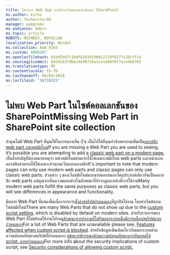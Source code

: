 ```yaml
---
title: โครงการ Web App หายไปจากไซต์คอลเลกชันของ SharePoint
ms.author: kirks
author: Techwriter40
manager: pamgreen
ms.audience: Admin
ms.topic: article
ROBOTS: NOINDEX, NOFOLLOW
localization_priority: Normal
ms.collection: Adm_O365
ms.custom: 9000207
ms.openlocfilehash: b5dd5b87c1b6f818191908c2724f6177c28cffcb
ms.sourcegitcommit: 6d341637dbb14e90726a1ce1d68f077ace9bb765
ms.translationtype: MT
ms.contentlocale: th-TH
ms.lasthandoff: 06/04/2019
ms.locfileid: "34719325"
---
```

# <a name="missing-web-part-in-sharepoint-site-collection"></a><span data-ttu-id="916ff-102">ไม่พบ Web Part ในไซต์คอลเลกชันของ SharePoint</span><span class="sxs-lookup"><span data-stu-id="916ff-102">Missing Web Part in SharePoint site collection</span></span>

<p><span data-ttu-id="916ff-103">ถ้าคุณไม่มี Web Part ที่คุณใช้ในการมองเห็น ก็&rsquo;s เป็นไปได้ที่คุณกำลังพยายามเพิ่มเป็น<a href="https://support.office.com/en-us/article/classic-and-modern-web-part-experiences-3fdae6c3-8fc1-49ab-8708-8c104b882e64">คลาสสิก web part บนเพสมัยใหม่</a></span><span class="sxs-lookup"><span data-stu-id="916ff-103">If you are missing a Web Part you are used to seeing, it&rsquo;s possible you are attempting to add a <a href="https://support.office.com/en-us/article/classic-and-modern-web-part-experiences-3fdae6c3-8fc1-49ab-8708-8c104b882e64">classic web part on a modern page.</a></span></span> <span data-ttu-id="916ff-104">เป็นสิ่งสำคัญที่ต้องหมายเหตุว่า หน้าสมัยใหม่สามารถใช้ได้เฉพาะสมัยใหม่ web parts และหน้าแบบคลาสสิกสามารถใช้ได้เฉพาะส่วนบนเว็บแบบคลาสสิก</span><span class="sxs-lookup"><span data-stu-id="916ff-104">It's important to note that modern pages can only use modern web parts and classic pages can only use classic web parts.</span></span> <span data-ttu-id="916ff-105">ส่วนต่าง ๆ ของเว็บสมัยใหม่มากมายตอบสนองวัตถุประสงค์เดียวกันเป็นคลาสสิก web parts แต่คุณจะเห็นความแตกต่างในลักษณะที่ปรากฏและหน้าที่การใช้งาน</span><span class="sxs-lookup"><span data-stu-id="916ff-105">Many modern web parts fulfill the same purposes as classic web parts, but you will see differences in appearance and functionality.</span></span></p> <p><span data-ttu-id="916ff-106">มีหลาย Web Part ที่แสดงขึ้นเนื่องจากการ<a href="https://docs.microsoft.com/en-us/sharepoint/allow-or-prevent-custom-script">ตั้งค่าสคริปต์กำหนดเอง</a>ที่ถูกปิดใช้งาน โดยค่าเริ่มต้นบนไซต์สมัยใหม่</span><span class="sxs-lookup"><span data-stu-id="916ff-106">There are many Web Parts that do not show up due to the <a href="https://docs.microsoft.com/en-us/sharepoint/allow-or-prevent-custom-script">custom script setting</a>, which is disabled by default on modern sites.</span></span> <span data-ttu-id="916ff-107">สำหรับรายการของ Web Part ที่ไม่พร้อมใช้งานโปรดดู<a href="https://docs.microsoft.com/en-us/sharepoint/allow-or-prevent-custom-script#features-affected-when-custom-script-is-blocked">ลักษณะการทำงานที่ได้รับผลกระทบเมื่อมีการบล็อกสคริปต์แบบกำหนดเอง</a></span><span class="sxs-lookup"><span data-stu-id="916ff-107">For a list of Web Parts that are unavailable please see, <a href="https://docs.microsoft.com/en-us/sharepoint/allow-or-prevent-custom-script#features-affected-when-custom-script-is-blocked">Features affected when custom script is blocked</a>.</span></span> <span data-ttu-id="916ff-108">สำหรับข้อมูลเพิ่มเติมเกี่ยวกับผลกระทบด้านความปลอดภัยของสคริปต์ที่กำหนดเอง ดู<a href="https://docs.microsoft.com/en-us/sharepoint/security-considerations-of-allowing-custom-script">ข้อควรพิจารณาด้านความปลอดภัยของการยินยอมให้ script. แบบกำหนดเอง</a></span><span class="sxs-lookup"><span data-stu-id="916ff-108">For more info about the security implications of custom script, see <a href="https://docs.microsoft.com/en-us/sharepoint/security-considerations-of-allowing-custom-script">Security considerations of allowing custom script.</a></span></span></p>
